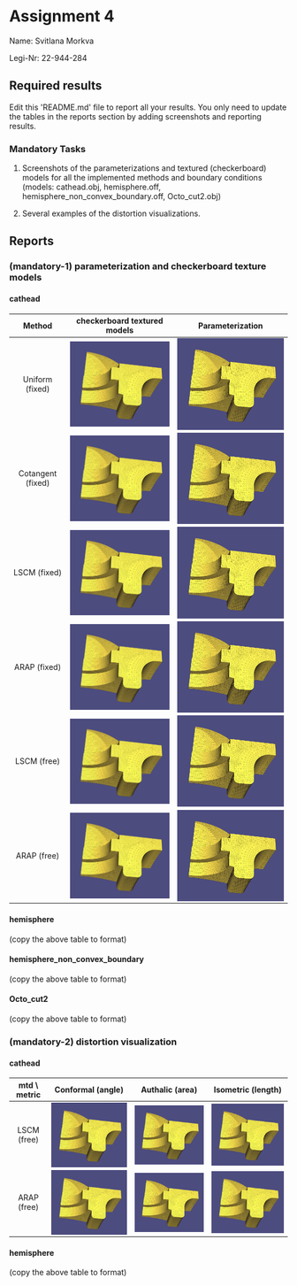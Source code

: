 # Assignment 4

Name: Svitlana Morkva

Legi-Nr: 22-944-284

## Required results
Edit this 'README.md' file to report all your results. You only need to update the tables in the reports section by adding screenshots and reporting results.

### Mandatory Tasks

1) Screenshots of the parameterizations and textured (checkerboard) models for all the implemented methods and boundary conditions (models: cathead.obj, hemisphere.off, hemisphere_non_convex_boundary.off, Octo_cut2.obj)

2) Several examples of the distortion visualizations.


## Reports
### (mandatory-1) parameterization and checkerboard texture models
#### cathead
| Method            | checkerboard textured models          |         Parameterization             |
| :--------------:  | ------------------------------------- |------------------------------------- |
| Uniform (fixed)   |<img align="center" src="./res/placeholder.png" width="300">| <img align="center"  src="./res/placeholder.png" width="300"> |
| Cotangent (fixed) |<img align="center" src="./res/placeholder.png" width="300">| <img align="center"  src="./res/placeholder.png" width="300"> |
| LSCM (fixed)      |<img align="center" src="./res/placeholder.png" width="300">| <img align="center"  src="./res/placeholder.png" width="300"> |
| ARAP (fixed)      |<img align="center" src="./res/placeholder.png" width="300">| <img align="center"  src="./res/placeholder.png" width="300"> |
| LSCM (free)       |<img align="center" src="./res/placeholder.png" width="300">| <img align="center"  src="./res/placeholder.png" width="300"> |
| ARAP (free)       |<img align="center" src="./res/placeholder.png" width="300">| <img align="center"  src="./res/placeholder.png" width="300"> |

#### hemisphere
(copy the above table to format)

#### hemisphere_non_convex_boundary
(copy the above table to format)

#### Octo_cut2
(copy the above table to format)


### (mandatory-2) distortion visualization
#### cathead
| mtd \ metric      | Conformal (angle) |    Authalic (area)  |  Isometric  (length)    |
| :--------------:  | ----------------- | ------------------- | ----------------------- |
| LSCM (free)       |<img align="center" src="./res/placeholder.png" width="300">| <img align="center"  src="./res/placeholder.png" width="300"> | <img align="center"  src="./res/placeholder.png" width="300"> |
| ARAP (free) |<img align="center" src="./res/placeholder.png" width="300">| <img align="center"  src="./res/placeholder.png" width="300"> |<img align="center"  src="./res/placeholder.png" width="300"> |


#### hemisphere
(copy the above table to format)

